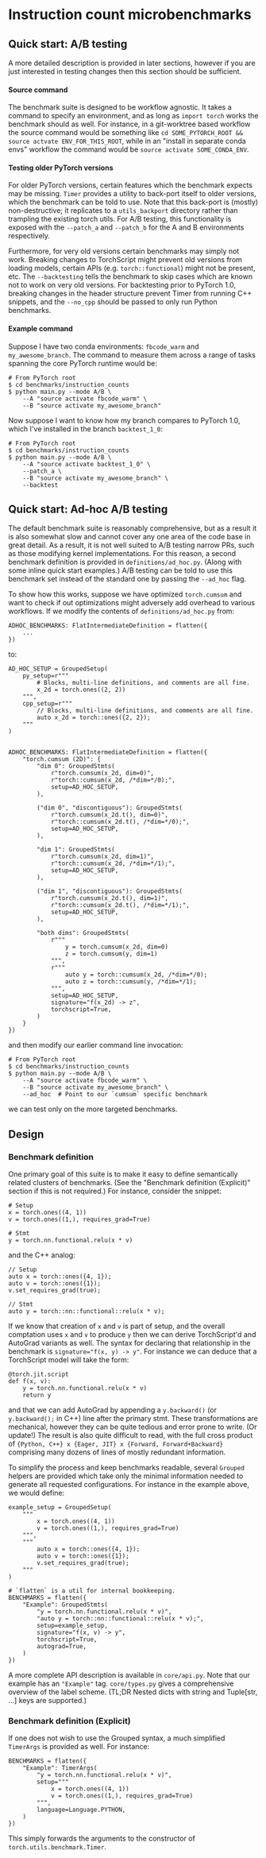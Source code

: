 # Instruction count microbenchmarks
## __Quick start: A/B testing__

A more detailed description is provided in later sections, however if you are
just interested in testing changes then this section should be sufficient.

#### Source command

The benchmark suite is designed to be workflow agnostic. It takes a command
to specify an environment, and as long as `import torch` works the benchmark
should as well. For instance, in a git-worktree based workflow the source
command would be something like
`cd SOME_PYTORCH_ROOT && source actvate ENV_FOR_THIS_ROOT`, while in an
"install in separate conda envs" workflow the command would be
`source activate SOME_CONDA_ENV`.

#### Testing older PyTorch versions

For older PyTorch versions, certain features which the benchmark expects may
be missing. `Timer` provides a utility to back-port itself to older versions,
which the benchmark can be told to use. Note that this back-port is (mostly)
non-destructive; it replicates to a `utils_backport` directory rather than
trampling the existing torch utils. For A/B testing, this functionality is
exposed with the `--patch_a` and `--patch_b` for the A and B environments
respectively.

Furthermore, for very old versions certain benchmarks may simply not work.
Breaking changes to TorchScript might prevent old versions from loading
models, certain APIs (e.g. `torch::functional`) might not be present, etc.
The `--backtesting` tells the benchmark to skip cases which are known not to
work on very old versions. For backtesting prior to PyTorch 1.0, breaking
changes in the header structure prevent Timer from running C++ snippets, and
the `--no_cpp` should be passed to only run Python benchmarks.

#### Example command

Suppose I have two conda environments: `fbcode_warm` and `my_awesome_branch`.
The command to measure them across a range of tasks spanning the core PyTorch
runtime would be:

```
# From PyTorch root
$ cd benchmarks/instruction_counts
$ python main.py --mode A/B \
    --A "source activate fbcode_warm" \
    --B "source activate my_awesome_branch"
```

Now suppose I want to know how my branch compares to PyTorch 1.0, which I've
installed in the branch `backtest_1_0`:

```
# From PyTorch root
$ cd benchmarks/instruction_counts
$ python main.py --mode A/B \
    --A "source activate backtest_1_0" \
    --patch_a \
    --B "source activate my_awesome_branch" \
    --backtest
```

## Quick start: Ad-hoc A/B testing

The default benchmark suite is reasonably comprehensive, but as a result it is
also somewhat slow and cannot cover any one area of the code base in great
detail. As a result, it is not well suited to A/B testing narrow PRs, such as
those modifying kernel implementations. For this reason, a second benchmark
definition is provided in `definitions/ad_hoc.py`. (Along with some inline
quick start examples.) A/B testing can be told to use this benchmark set
instead of the standard one by passing the `--ad_hoc` flag.

To show how this works, suppose we have optimized `torch.cumsum` and want to
check if out optimizations might adversely add overhead to various workflows.
If we modify the contents of `definitions/ad_hoc.py` from:

```
ADHOC_BENCHMARKS: FlatIntermediateDefinition = flatten({
    ...
})
```

to:

```
AD_HOC_SETUP = GroupedSetup(
    py_setup=r"""
        # Blocks, multi-line definitions, and comments are all fine.
        x_2d = torch.ones((2, 2))
    """,
    cpp_setup=r"""
        // Blocks, multi-line definitions, and comments are all fine.
        auto x_2d = torch::ones({2, 2});
    """
)


ADHOC_BENCHMARKS: FlatIntermediateDefinition = flatten({
    "torch.cumsum (2D)": {
        "dim 0": GroupedStmts(
            r"torch.cumsum(x_2d, dim=0)",
            r"torch::cumsum(x_2d, /*dim=*/0);",
            setup=AD_HOC_SETUP,
        ),

        ("dim 0", "discontiguous"): GroupedStmts(
            r"torch.cumsum(x_2d.t(), dim=0)",
            r"torch::cumsum(x_2d.t(), /*dim=*/0);",
            setup=AD_HOC_SETUP,
        ),

        "dim 1": GroupedStmts(
            r"torch.cumsum(x_2d, dim=1)",
            r"torch::cumsum(x_2d, /*dim=*/1);",
            setup=AD_HOC_SETUP,
        ),

        ("dim 1", "discontiguous"): GroupedStmts(
            r"torch.cumsum(x_2d.t(), dim=1)",
            r"torch::cumsum(x_2d.t(), /*dim=*/1);",
            setup=AD_HOC_SETUP,
        ),

        "both dims": GroupedStmts(
            r"""
                y = torch.cumsum(x_2d, dim=0)
                z = torch.cumsum(y, dim=1)
            """,
            r"""
                auto y = torch::cumsum(x_2d, /*dim=*/0);
                auto z = torch::cumsum(y, /*dim=*/1);
            """,
            setup=AD_HOC_SETUP,
            signature="f(x_2d) -> z",
            torchscript=True,
        )
    }
})
```

and then modify our earlier command line invocation:

```
# From PyTorch root
$ cd benchmarks/instruction_counts
$ python main.py --mode A/B \
    --A "source activate fbcode_warm" \
    --B "source activate my_awesome_branch" \
    --ad_hoc  # Point to our `cumsum` specific benchmark
```

we can test only on the more targeted benchmarks.

## Design

### Benchmark definition

One primary goal of this suite is to make it easy to define semantically
related clusters of benchmarks. (See the "Benchmark definition (Explicit)"
section if this is not required.) For instance, consider the snippet:

```
# Setup
x = torch.ones((4, 1))
v = torch.ones((1,), requires_grad=True)

# Stmt
y = torch.nn.functional.relu(x * v)
```

and the C++ analog:

```
// Setup
auto x = torch::ones({4, 1});
auto v = torch::ones({1});
v.set_requires_grad(true);

// Stmt
auto y = torch::nn::functional::relu(x * v);
```

If we know that creation of `x` and `v` is part of setup, and the overall
comptation uses `x` and `v` to produce `y` then we can derive TorchScript'd
and AutoGrad variants as well. The syntax for declaring that relationship
in the benchmark is `signature="f(x, y) -> y"`. For instance we can deduce that
a TorchScript model will take the form:

```
@torch.jit.script
def f(x, v):
    y = torch.nn.functional.relu(x * v)
    return y
```

and that we can add AutoGrad by appending a `y.backward()` (or `y.backward();`
in C++) line after the primary stmt. These transformations are mechanical,
however they can be quite tedious and error prone to write. (Or update!) The
result is also quite difficult to read, with the full cross product of
`{Python, C++} x {Eager, JIT} x {Forward, Forward+Backward}` comprising many
dozens of lines of mostly redundant information.

To simplify the process and keep benchmarks readable, several `Grouped` helpers
are provided which take only the minimal information needed to generate all
requested configurations. For instance in the example above, we would define:

```
example_setup = GroupedSetup(
    """
        x = torch.ones((4, 1))
        v = torch.ones((1,), requires_grad=True)
    """,
    """
        auto x = torch::ones({4, 1});
        auto v = torch::ones({1});
        v.set_requires_grad(true);
    """
)

# `flatten` is a util for internal bookkeeping.
BENCHMARKS = flatten({
    "Example": GroupedStmts(
        "y = torch.nn.functional.relu(x * v)",
        "auto y = torch::nn::functional::relu(x * v);",
        setup=example_setup,
        signature="f(x, v) -> y",
        torchscript=True,
        autograd=True,
    )
})
```

A more complete API description is available in `core/api.py`. Note that our
example has an `"Example"` tag. `core/types.py` gives a comprehensive overview
of the label scheme. (TL;DR Nested dicts with string and Tuple[str, ...] keys
are supported.)

### Benchmark definition (Explicit)

If one does not wish to use the Grouped syntax, a much simplified `TimerArgs`
is provided as well. For instance:

```
BENCHMARKS = flatten({
    "Example": TimerArgs(
        "y = torch.nn.functional.relu(x * v)",
        setup="""
            x = torch.ones((4, 1))
            v = torch.ones((1,), requires_grad=True)
        """,
        language=Language.PYTHON,
    )
})
```

This simply forwards the arguments to the constructor of
`torch.utils.benchmark.Timer`.

